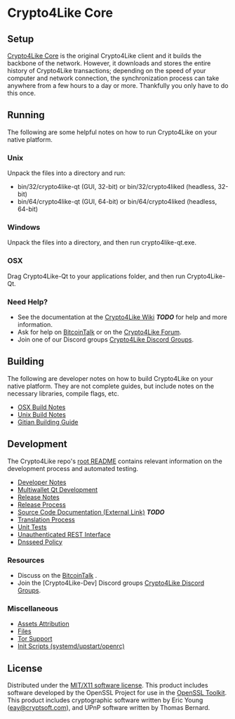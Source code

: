 Crypto4Like Core
=====================

Setup
---------------------
[Crypto4Like Core](http://Crypto4Likecoin.com) is the original Crypto4Like client and it builds the backbone of the network. However, it downloads and stores the entire history of Crypto4Like transactions; depending on the speed of your computer and network connection, the synchronization process can take anywhere from a few hours to a day or more. Thankfully you only have to do this once.

Running
---------------------
The following are some helpful notes on how to run Crypto4Like on your native platform.

### Unix

Unpack the files into a directory and run:

- bin/32/crypto4like-qt (GUI, 32-bit) or bin/32/crypto4liked (headless, 32-bit)
- bin/64/crypto4like-qt (GUI, 64-bit) or bin/64/crypto4liked (headless, 64-bit)

### Windows

Unpack the files into a directory, and then run crypto4like-qt.exe.

### OSX

Drag Crypto4Like-Qt to your applications folder, and then run Crypto4Like-Qt.

### Need Help?

* See the documentation at the [Crypto4Like Wiki](https://en.bitcoin.it/wiki/Main_Page) ***TODO***
for help and more information.
* Ask for help on [BitcoinTalk](https://bitcointalk.org/index.php) or on the [Crypto4Like Forum](http://Crypto4Likecoin.com/).
* Join one of our Discord groups [Crypto4Like Discord Groups](https://discord.gg/YcnvMqt).

Building
---------------------
The following are developer notes on how to build Crypto4Like on your native platform. They are not complete guides, but include notes on the necessary libraries, compile flags, etc.

- [OSX Build Notes](build-osx.md)
- [Unix Build Notes](build-unix.md)
- [Gitian Building Guide](gitian-building.md)

Development
---------------------
The Crypto4Like repo's [root README](https://github.com/eastcoastcrypto/Crypto4Like/blob/master/README.md) contains relevant information on the development process and automated testing.

- [Developer Notes](developer-notes.md)
- [Multiwallet Qt Development](multiwallet-qt.md)
- [Release Notes](release-notes.md)
- [Release Process](release-process.md)
- [Source Code Documentation (External Link)](https://dev.visucore.com/bitcoin/doxygen/) ***TODO***
- [Translation Process](translation_process.md)
- [Unit Tests](unit-tests.md)
- [Unauthenticated REST Interface](REST-interface.md)
- [Dnsseed Policy](dnsseed-policy.md)

### Resources

* Discuss on the [BitcoinTalk](https://bitcointalk.org/index.php?topic=1262920.0) .
* Join the [Crypto4Like-Dev] Discord groups [Crypto4Like Discord Groups](https://discord.gg/YcnvMqt).

### Miscellaneous
- [Assets Attribution](assets-attribution.md)
- [Files](files.md)
- [Tor Support](tor.md)
- [Init Scripts (systemd/upstart/openrc)](init.md)

License
---------------------
Distributed under the [MIT/X11 software license](http://www.opensource.org/licenses/mit-license.php).
This product includes software developed by the OpenSSL Project for use in the [OpenSSL Toolkit](https://www.openssl.org/). This product includes
cryptographic software written by Eric Young ([eay@cryptsoft.com](mailto:eay@cryptsoft.com)), and UPnP software written by Thomas Bernard.
